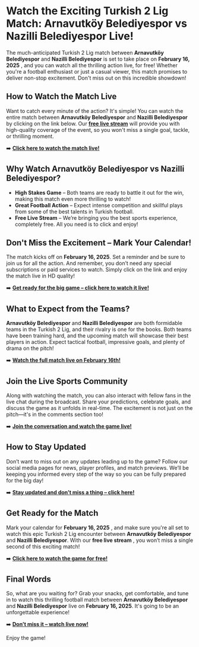 # Watch the Exciting Turkish 2 Lig Match: Arnavutköy Belediyespor vs Nazilli Belediyespor Live!

The much-anticipated Turkish 2 Lig match between **Arnavutköy Belediyespor** and **Nazilli Belediyespor** is set to take place on **February 16, 2025** , and you can watch all the thrilling action live, for free! Whether you're a football enthusiast or just a casual viewer, this match promises to deliver non-stop excitement. Don't miss out on this incredible showdown!

## How to Watch the Match Live

Want to catch every minute of the action? It's simple! You can watch the entire match between **Arnavutköy Belediyespor** and **Nazilli Belediyespor** by clicking on the link below. Our [**free live stream**](https://tinyurl.com/livestreamfreeo?st=Arnavutk%C3%B6y+Belediyespor+vs+Nazilli+Bele&si=ghc) will provide you with high-quality coverage of the event, so you won't miss a single goal, tackle, or thrilling moment.

➡️ [**Click here to watch the match live!**](https://tinyurl.com/livestreamfreeo?st=Arnavutk%C3%B6y+Belediyespor+vs+Nazilli+Bele&si=ghc)

## Why Watch Arnavutköy Belediyespor vs Nazilli Belediyespor?

- **High Stakes Game** – Both teams are ready to battle it out for the win, making this match even more thrilling to watch!
- **Great Football Action** – Expect intense competition and skillful plays from some of the best talents in Turkish football.
- **Free Live Stream** – We’re bringing you the best sports experience, completely free. All you need is to click and enjoy!

## Don't Miss the Excitement – Mark Your Calendar!

The match kicks off on **February 16, 2025**. Set a reminder and be sure to join us for all the action. And remember, you don’t need any special subscriptions or paid services to watch. Simply click on the link and enjoy the match live in HD quality!

➡️ [**Get ready for the big game – click here to watch it live!**](https://tinyurl.com/livestreamfreeo?st=Arnavutk%C3%B6y+Belediyespor+vs+Nazilli+Bele&si=ghc)

## What to Expect from the Teams?

**Arnavutköy Belediyespor** and **Nazilli Belediyespor** are both formidable teams in the Turkish 2 Lig, and their rivalry is one for the books. Both teams have been training hard, and the upcoming match will showcase their best players in action. Expect tactical football, impressive goals, and plenty of drama on the pitch!

➡️ [**Watch the full match live on February 16th!**](https://tinyurl.com/livestreamfreeo?st=Arnavutk%C3%B6y+Belediyespor+vs+Nazilli+Bele&si=ghc)

## Join the Live Sports Community

Along with watching the match, you can also interact with fellow fans in the live chat during the broadcast. Share your predictions, celebrate goals, and discuss the game as it unfolds in real-time. The excitement is not just on the pitch—it's in the comments section too!

➡️ [**Join the conversation and watch the game live!**](https://tinyurl.com/livestreamfreeo?st=Arnavutk%C3%B6y+Belediyespor+vs+Nazilli+Bele&si=ghc)

## How to Stay Updated

Don’t want to miss out on any updates leading up to the game? Follow our social media pages for news, player profiles, and match previews. We’ll be keeping you informed every step of the way so you can be fully prepared for the big day!

➡️ [**Stay updated and don’t miss a thing – click here!**](https://tinyurl.com/livestreamfreeo?st=Arnavutk%C3%B6y+Belediyespor+vs+Nazilli+Bele&si=ghc)

## Get Ready for the Match

Mark your calendar for **February 16, 2025** , and make sure you're all set to watch this epic Turkish 2 Lig encounter between **Arnavutköy Belediyespor** and **Nazilli Belediyespor**. With our **free live stream** , you won’t miss a single second of this exciting match!

➡️ [**Click here to watch the game for free!**](https://tinyurl.com/livestreamfreeo?st=Arnavutk%C3%B6y+Belediyespor+vs+Nazilli+Bele&si=ghc)

## Final Words

So, what are you waiting for? Grab your snacks, get comfortable, and tune in to watch this thrilling football match between **Arnavutköy Belediyespor** and **Nazilli Belediyespor** live on **February 16, 2025**. It's going to be an unforgettable experience!

➡️ [**Don’t miss it – watch live now!**](https://tinyurl.com/livestreamfreeo?st=Arnavutk%C3%B6y+Belediyespor+vs+Nazilli+Bele&si=ghc)

Enjoy the game!
